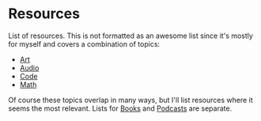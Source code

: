# Resources

List of resources.
This is not formatted as an awesome list since it's mostly for myself and covers a combination of topics:

* [Art](art/README.md)
* [Audio](audio/README.md)
* [Code](code/README.md)
* [Math](math/README.md)

Of course these topics overlap in many ways, but I'll list resources where it seems the most relevant.
Lists for [Books](books.md) and [Podcasts](podcasts.md) are separate.
